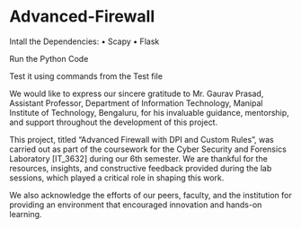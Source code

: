 # Advanced-Firewall

Intall the Dependencies:
•	Scapy
•	Flask

Run the Python Code

Test it using commands from the Test file




We would like to express our sincere gratitude to Mr. Gaurav Prasad, Assistant Professor, Department of Information Technology, Manipal Institute of Technology, Bengaluru, for his invaluable guidance, mentorship, and support throughout the development of this project.

This project, titled “Advanced Firewall with DPI and Custom Rules”, was carried out as part of the coursework for the Cyber Security and Forensics Laboratory [IT_3632] during our 6th semester. We are thankful for the resources, insights, and constructive feedback provided during the lab sessions, which played a critical role in shaping this work.

We also acknowledge the efforts of our peers, faculty, and the institution for providing an environment that encouraged innovation and hands-on learning.

